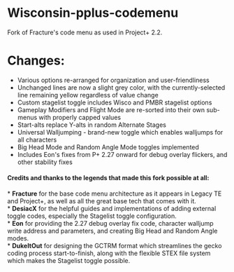 # Wisconsin-pplus-codemenu

Fork of Fracture's code menu as used in Project+ 2.2.

# Changes:
* Various options re-arranged for organization and user-friendliness
* Unchanged lines are now a slight grey color, with the currently-selected line remaining yellow regardless of value change
* Custom stagelist toggle includes Wisco and PMBR stagelist options
* Gameplay Modifiers and Flight Mode are re-sorted into their own sub-menus with properly capped values
* Start-alts replace Y-alts in random Alternate Stages
* Universal Walljumping - brand-new toggle which enables walljumps for all characters
* Big Head Mode and Random Angle Mode toggles implemented
* Includes Eon's fixes from P+ 2.27 onward for debug overlay flickers, and other stability fixes

#### Credits and thanks to the legends that made this fork possible at all:  
\* **Fracture** for the base code menu architecture as it appears in Legacy TE and Project+, as well as all the great base tech that comes with it.  
\* **DesiacX** for the helpful guides and implementations of adding external toggle codes, especially the Stagelist toggle configuration.  
\* **Eon** for providing the 2.27 debug overlay fix code, character walljump write address and parameters, and creating Big Head and Random Angle modes.  
\* **DukeItOut** for designing the GCTRM format which streamlines the gecko coding process start-to-finish, along with the flexible STEX file system which makes the Stagelist toggle possible.
